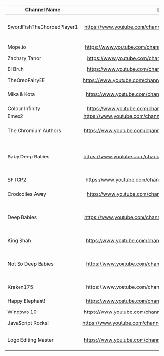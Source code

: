 | Channel Name | Link | Type |
| -------------|:-------------:| -----:|
| SwordFishTheChordedPlayer1      | https://www.youtube.com/channel/UCwvrKwJSbYd2aVXU3gr1JLw | Mope.io Animals (core channel) |
| Mope.io      | https://www.youtube.com/channel/UCe_dNXydx8h9EFhQGMiOigg      |   Mope.io Animals |
| Zachary Tanor      | https://www.youtube.com/channel/UCgiSbsIFNpfLQlKrRzm7b5A      |  Other |
| El Bruh      | https://www.youtube.com/channel/UCzlFIZBQLt2AP2birHc88OQ      |   Mope.io Animals |
| TheOreoFairyEE      | https://www.youtube.com/channel/UCxpdkhSUpwm9jS5BQ9gG4OA      |   Other |
| Mika & Kota      | https://www.youtube.com/channel/UCoiizQJFwALfo8G3M_JhHhg      |  Other, Mope.io account |
| Colour Infinity      |https://www.youtube.com/channel/UCEo2e8hrpuoZYclaxL2x6fw      |   Other |
| Emex2      | https://www.youtube.com/channel/UCeTMHOOSVrDclXeoakvxMUA      |   Other |
| The Chromium Authors      | https://www.youtube.com/channel/UC7vGoQhzaXO_8xJhUoJApuw      |   Others (Formerly SFTCP2)|
| Baby Deep Babies      | https://www.youtube.com/channel/UCzOc0wE4UJAlW-eLZt8dw2A      |   Deep Babies Family, Mope.io Animals |
| SFTCP2      | https://www.youtube.com/channel/UCOkw6EGYrbg1xI-nzIQjqmQ      |   Mope.io Animals |
| Crododiles Away      | https://www.youtube.com/channel/UCn3TIaZQldlxZyPdVQ47fYQ      |   Mope.io Animals |
| Deep Babies      | https://www.youtube.com/channel/UCPbcwP9Oga5rsdl5HVzTT6w      |    Deep Babies Family, Mope.io Animals |
| King Shah      | https://www.youtube.com/channel/UCkI9XuJyEb5HrUKUtB1V6rA      |   Mope.io Animals |
| Not So Deep Babies      | https://www.youtube.com/channel/UCHJt6owQkhafUJdycBjBksA      |   Deep Babies Family, Mope.io Animals |
| Kraken175      | https://www.youtube.com/channel/UCeXN-PHcsvgIEGKcaFgznjA      |   Mope.io Animals |
| Happy Elephant! | https://www.youtube.com/channel/UCmdbSuZCkH8JdKFzZiErziQ | Mope.io Animals |
| Windows 10 | https://www.youtube.com/channel/UCJFuegniAsXwGkH7YMQH6fg | Other |
| JavaScript Rocks! | https://www.youtube.com/channel/UCS1TNKVz9qCGcgayYNg6Nsw | Mope.io Animals |
| Logo Editing Master | https://www.youtube.com/channel/UC42doeLhnTV7BOAGWynlhZA | Mope.io Animals (Main) |
